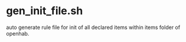 # gen_init_file.sh
auto generate rule file for init of all declared items within items folder of openhab.
